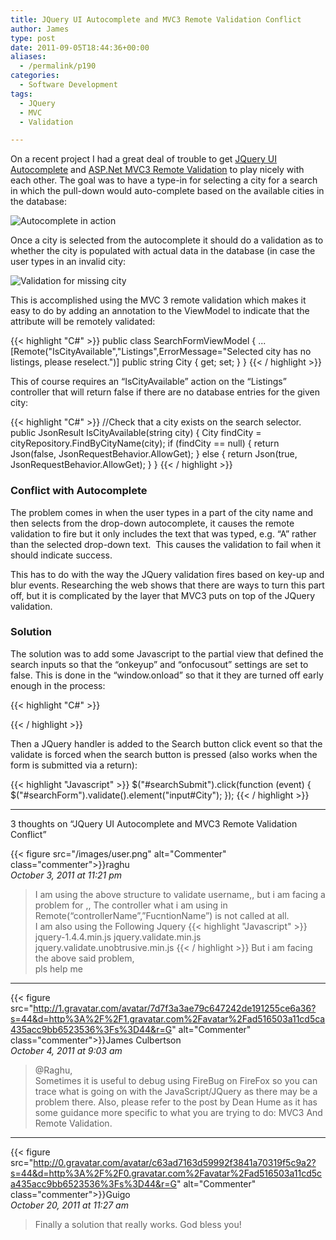 ```yaml
---
title: JQuery UI Autocomplete and MVC3 Remote Validation Conflict
author: James
type: post
date: 2011-09-05T18:44:36+00:00
aliases:
  - /permalink/p190
categories:
  - Software Development
tags:
  - JQuery
  - MVC
  - Validation

---
```

On a recent project I had a great deal of trouble to get [JQuery UI Autocomplete][1] and [ASP.Net MVC3 Remote Validation][2] to play nicely with each other. The goal was to have a type-in for selecting a city for a search in which the pull-down would auto-complete based on the available cities in the database:

![Autocomplete in action](/wp/wp-content/uploads/2011/09/selection_thumb.png)

Once a city is selected from the autocomplete it should do a validation as to whether the city is populated with actual data in the database (in case the user types in an invalid city:

![Validation for missing city](/wp/wp-content/uploads/2011/09/selection2_thumb.png)

This is accomplished using the MVC 3 remote validation which makes it easy to do by adding an annotation to the ViewModel to indicate that the attribute will be remotely validated:

{{< highlight "C#" >}}
public class SearchFormViewModel {
    ...
    [Remote("IsCityAvailable","Listings",ErrorMessage="Selected city has no listings, please reselect.")]
    public string City { get; set; }
}
{{< / highlight >}}

This of course requires an &#8220;IsCityAvailable&#8221; action on the &#8220;Listings&#8221; controller that will return false if there are no database entries for the given city:

{{< highlight "C#" >}}
    //Check that a city exists on the search selector.
    public JsonResult IsCityAvailable(string city) {
            City findCity = cityRepository.FindByCityName(city);
            if (findCity == null) {
                return Json(false, JsonRequestBehavior.AllowGet);
            } else {
                return Json(true, JsonRequestBehavior.AllowGet);
            }
     }
{{< / highlight >}}

### Conflict with Autocomplete

The problem comes in when the user types in a part of the city name and then selects from the drop-down autocomplete, it causes the remote validation to fire but it only includes the text that was typed, e.g. “A” rather than the selected drop-down text.  This causes the validation to fail when it should indicate success.

This has to do with the way the JQuery validation fires based on key-up and blur events. Researching the web shows that there are ways to turn this part off, but it is complicated by the layer that MVC3 puts on top of the JQuery validation.

### Solution

The solution was to add some Javascript to the partial view that defined the search inputs so that the “onkeyup” and “onfocusout” settings are set to false. This is done in the “window.onload” so that it they are turned off early enough in the process:

{{< highlight "C#" >}}
<script type="text/javascript">
    window.onload = function () {
        var validatorSettings = $('#searchForm').validate().settings;
        validatorSettings.onkeyup = false;
        validatorSettings.onfocusout = false;
    }
</script>
{{< / highlight >}}

Then a JQuery handler is added to the Search button click event so that the validate is forced when the search button is pressed (also works when the form is submitted via a return):

{{< highlight "Javascript" >}}
$("#searchSubmit").click(function (event) {
    $("#searchForm").validate().element("input#City");
});
{{< / highlight >}}

****

3 thoughts on “JQuery UI Autocomplete and MVC3 Remote Validation Conflict”

{{< figure src="/images/user.png" alt="Commenter" class="commenter">}}raghu  
_October 3, 2011 at 11:21 pm_

>I am using the above structure to validate username,, but i am facing a problem for ,, The controller what i am using in Remote(“controllerName”,”FucntionName”) is not called at all.  
I am also using the Following Jquery
{{< highlight "Javascript" >}}
jquery-1.4.4.min.js
jquery.validate.min.js
jquery.validate.unobtrusive.min.js
{{< / highlight >}}
>But i am facing the above said problem,  
pls help me

****

{{< figure src="http://1.gravatar.com/avatar/7d7f3a3ae79c647242de191255ce6a36?s=44&d=http%3A%2F%2F1.gravatar.com%2Favatar%2Fad516503a11cd5ca435acc9bb6523536%3Fs%3D44&r=G" alt="Commenter" class="commenter">}}James Culbertson  
_October 4, 2011 at 9:03 am_

>@Raghu,  
Sometimes it is useful to debug using FireBug on FireFox so you can trace what is going on with the JavaScript/JQuery as there may be a problem there. Also, please refer to the post by Dean Hume as it has some guidance more specific to what you are trying to do: MVC3 And Remote Validation.

****

{{< figure src="http://0.gravatar.com/avatar/c63ad7163d59992f3841a70319f5c9a2?s=44&d=http%3A%2F%2F0.gravatar.com%2Favatar%2Fad516503a11cd5ca435acc9bb6523536%3Fs%3D44&r=G" alt="Commenter" class="commenter">}}Guigo  
_October 20, 2011 at 11:27 am_

>Finally a solution that really works. God bless you!

 [1]: http://jqueryui.com/demos/autocomplete/
 [2]: http://msdn.microsoft.com/en-us/library/gg508808(v=vs.98).aspx